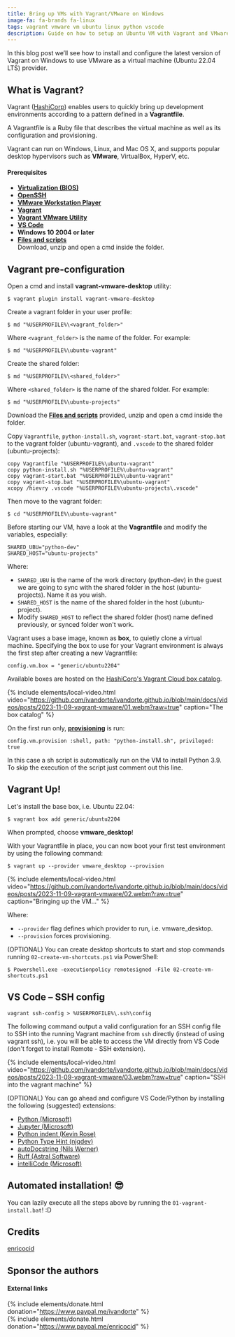 ```yaml
---
title: Bring up VMs with Vagrant/VMware on Windows
image-fa: fa-brands fa-linux
tags: vagrant vmware vm ubuntu linux python vscode
description: Guide on how to setup an Ubuntu VM with Vagrant and VMware as provider
---
```


In this blog post we’ll see how to install and configure the latest version of Vagrant on Windows to use VMware as a virtual machine (Ubuntu 22.04 LTS) provider.

## What is Vagrant?

Vagrant ([HashiCorp](https://www.hashicorp.com/)) enables users to quickly bring up development environments according to a pattern defined in a **Vagrantfile**.

A Vagrantfile is a Ruby file that describes the virtual machine as well as its configuration and provisioning.

Vagrant can run on Windows, Linux, and Mac OS X, and supports popular desktop hypervisors such as **VMware**, VirtualBox, HyperV, etc.

#### Prerequisites

- **[Virtualization (BIOS)](https://support.microsoft.com/en-us/windows/enable-virtualization-on-windows-11-pcs-c5578302-6e43-4b4b-a449-8ced115f58e1)**
- **[OpenSSH](https://learn.microsoft.com/en-us/windows-server/administration/openssh/openssh_install_firstuse?tabs=gui)**
- **[VMware Workstation Player](https://www.vmware.com/products/workstation-player.html)**
- **[Vagrant](https://developer.hashicorp.com/vagrant/install?product_intent=vagrant)**
- **[Vagrant VMware Utility](https://developer.hashicorp.com/vagrant/install/vmware)**
- **[VS Code](https://code.visualstudio.com/)**
- **Windows 10 2004 or later**
- [**Files and scripts**](https://github.com/ivandorte/ivandorte.github.io/raw/main/docs/_posts/files/2023-11-09-vagrant-vmware.7z)<br>
Download, unzip and open a cmd inside the folder.

## Vagrant pre-configuration

Open a cmd and install **vagrant-vmware-desktop** utility:

```
$ vagrant plugin install vagrant-vmware-desktop
```

Create a vagrant folder in your user profile:

```
$ md "%USERPROFILE%\<vagrant_folder>"
```

Where `<vagrant_folder>` is the name of the folder. For example:

```
$ md "%USERPROFILE%\ubuntu-vagrant"
```

Create the shared folder:

```
$ md "%USERPROFILE%\<shared_folder>"
```

Where `<shared_folder>` is the name of the shared folder. For example:

```
$ md "%USERPROFILE%\ubuntu-projects"
```

Download the [**Files and scripts**](https://github.com/ivandorte/ivandorte.github.io/raw/main/docs/_posts/files/2023-11-09-vagrant-vmware.7z) provided, unzip and open a cmd inside the folder.

Copy `Vagrantfile`, `python-install.sh`, `vagrant-start.bat`, `vagrant-stop.bat` to the vagrant folder (ubuntu-vagrant), and `.vscode` to the shared folder (ubuntu-projects):

```
copy Vagrantfile "%USERPROFILE%\ubuntu-vagrant"
copy python-install.sh "%USERPROFILE%\ubuntu-vagrant"
copy vagrant-start.bat "%USERPROFILE%\ubuntu-vagrant"
copy vagrant-stop.bat "%USERPROFILE%\ubuntu-vagrant"
xcopy /hievry .vscode "%USERPROFILE%\ubuntu-projects\.vscode"
```

Then move to the vagrant folder:

```
$ cd "%USERPROFILE%\ubuntu-vagrant"
```

Before starting our VM, have a look at the **Vagrantfile** and modify the variables, especially:

```
SHARED_UBU="python-dev"
SHARED_HOST="ubuntu-projects"
```

Where:

- `SHARED_UBU` is the name of the work directory (python-dev) in the guest we are going to sync with the shared folder in the host (ubuntu-projects). Name it as you wish.
- `SHARED_HOST` is the name of the shared folder in the host (ubuntu-project).
- Modify `SHARED_HOST` to reflect the shared folder (host) name defined previously, or synced folder won't work.

Vagrant uses a base image, known as **box**, to quietly clone a virtual machine. Specifying the box to use for your Vagrant environment is always the first step after creating a new Vagrantfile:

```
config.vm.box = "generic/ubuntu2204"
```

Available boxes are hosted on the [HashiCorp's Vagrant Cloud box catalog](https://app.vagrantup.com/boxes/search).

{% include elements/local-video.html video="https://github.com/ivandorte/ivandorte.github.io/blob/main/docs/videos/posts/2023-11-09-vagrant-vmware/01.webm?raw=true" caption="The box catalog" %}

On the first run only, [**provisioning**](https://developer.hashicorp.com/vagrant/docs/provisioning/basic_usage) is run:

```
config.vm.provision :shell, path: "python-install.sh", privileged: true
```

In this case a sh script is automatically run on the VM to install Python 3.9.
To skip the execution of the script just comment out this line.

## Vagrant Up!

Let's install the base box, i.e. Ubuntu 22.04:

```
$ vagrant box add generic/ubuntu2204
```

When prompted, choose **vmware_desktop**!

With your Vagrantfile in place, you can now boot your first test environment by using the following command:

```
$ vagrant up --provider vmware_desktop --provision
```

{% include elements/local-video.html video="https://github.com/ivandorte/ivandorte.github.io/blob/main/docs/videos/posts/2023-11-09-vagrant-vmware/02.webm?raw=true" caption="Bringing up the VM..." %}

Where:

- `--provider` flag defines which provider to run, i.e. vmware_desktop.
- `--provision` forces provisioning.

(OPTIONAL) You can create desktop shortcuts to start and stop commands running `02-create-vm-shortcuts.ps1` via PowerShell:

```
$ Powershell.exe -executionpolicy remotesigned -File 02-create-vm-shortcuts.ps1
```

## VS Code – SSH config

```
vagrant ssh-config > %USERPROFILE%\.ssh\config
```

The following command output a valid configuration for an SSH config file to SSH into the running Vagrant machine from `ssh` directly (instead of using vagrant ssh), i.e. you will be able to access the VM directly from VS Code (don't forget to install Remote - SSH extension).

{% include elements/local-video.html video="https://github.com/ivandorte/ivandorte.github.io/blob/main/docs/videos/posts/2023-11-09-vagrant-vmware/03.webm?raw=true" caption="SSH into the vagrant machine" %}

(OPTIONAL) You can go ahead and configure VS Code/Python by installing the following (suggested) extensions:

- [Python (Microsoft)](https://marketplace.visualstudio.com/items?itemName=ms-python.python)
- [Jupyter (Microsoft)](https://marketplace.visualstudio.com/items?itemName=ms-toolsai.jupyter)
- [Python indent (Kevin Rose)](https://marketplace.visualstudio.com/items?itemName=KevinRose.vsc-python-indent)
- [Python Type Hint (njqdev)](https://marketplace.visualstudio.com/items?itemName=njqdev.vscode-python-typehint)
- [autoDocstring (Nils Werner)](https://marketplace.visualstudio.com/items?itemName=njpwerner.autodocstring)
- [Ruff (Astral Software)](https://marketplace.visualstudio.com/items?itemName=charliermarsh.ruff)
- [intelliCode (Microsoft)](https://marketplace.visualstudio.com/items?itemName=VisualStudioExptTeam.vscodeintellicode)

## Automated installation! :sunglasses:

You can lazily execute all the steps above by running the `01-vagrant-install.bat`! :D

## Credits

[enricocid](https://github.com/enricocid)

## Sponsor the authors

#### External links

{% include elements/donate.html donation="https://www.paypal.me/ivandorte" %}<br>
{% include elements/donate.html donation="https://www.paypal.me/enricocid" %}
